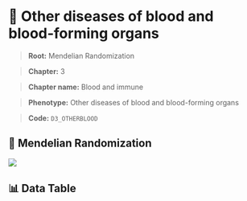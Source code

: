 # 🧪 Other diseases of blood and blood-forming organs

> **Root:** Mendelian Randomization

> **Chapter:** 3  

> **Chapter name:** Blood and immune

> **Phenotype:** Other diseases of blood and blood-forming organs  

> **Code:** `D3_OTHERBLOOD`

## 🧬 Mendelian Randomization  

<img src="/MR/Figures/Forward/D3_OTHERBLOOD.png"/>

## 📊 Data Table

<CsvTableMRF src="/MR/Data/Forward/D3_OTHERBLOOD.csv"/>
